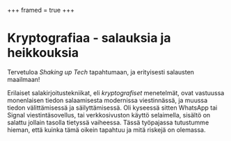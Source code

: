 +++
framed = true
+++

# Kryptografiaa - salauksia ja heikkouksia

Tervetuloa *Shaking up Tech* tapahtumaan, ja erityisesti salausten maailmaan!


Erilaiset salakirjoitustekniikat, eli *kryptografiset* menetelmät, ovat vastuussa monenlaisen tiedon salaamisesta modernissa viestinnässä, ja muussa tiedon välittämisessä ja säilyttämisessä.
Oli kyseessä sitten WhatsApp tai Signal viestintäsovellus, tai verkkosivuston käyttö selaimella, sisältö on salattu jollain tasolla tietyssä vaiheessa.
Tässä työpajassa tutustumme hieman, että kuinka tämä oikein tapahtuu ja mitä riskejä on olemassa.



